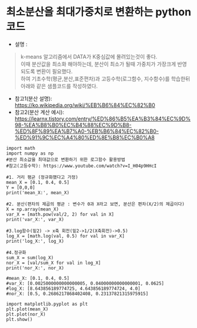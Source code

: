 # 최소분산을 최대가중치로 변환하는 python코드

- 설명 : 
> k-means 알고리즘에서 DATA가 K중심값에 몰려있는것이 좋다.   
> 이때 분산값을 최소화 해야하는데, 분산이 최소가 될때 가중치가 가장크게 반영되도록 변환이 필요했다.  
> 하여 기초수학(평균,분산,표준편차)과 고등수학(로그함수, 지수함수)를 학습한뒤 아래와 같은 샘플코드를 작성하였다. 

- 참고1(분산 설명): https://ko.wikipedia.org/wiki/%EB%B6%84%EC%82%B0  
- 참고2(분산 계산 예시): https://learnx.tistory.com/entry/%ED%86%B5%EA%B3%84%EC%9D%98-%EA%B8%B0%EC%B4%88%EC%9D%B8-%ED%8F%89%EA%B7%A0-%EB%B6%84%EC%82%B0-%ED%91%9C%EC%A4%80%ED%8E%B8%EC%B0%A8  

```
import math
import numpy as np
#분산 최소값을 최대값으로 변환하기 위한 로그함수 활용방법
#참고(고등수학): https://www.youtube.com/watch?v=I_H04p9HHcI

#1. 거리 평균 (정규화했다고 가정)
mean_X = [0.1, 0.4, 0.5]
Y = [0,0,0]
print('mean_X:', mean_X)

#2. 분산(편차의 제곱의 평균 : 변수가 0과 X라고 보면, 분산은 편차(X/2)의 제곱이다)
X = np.array(mean_X)
var_X = [math.pow(val/2, 2) for val in X]     
print('var_X:', var_X)

#3.log함수(밑2) -> x축 회전(밑2->1/2(X축회전)->0.5)
log_X = [math.log(val, 0.5) for val in var_X]
print('log_X:', log_X)

#4.정규화
sum_X = sum(log_X)
nor_X = [val/sum_X for val in log_X]
print('nor_X:', nor_X)

#mean_X: [0.1, 0.4, 0.5]
#var_X: [0.0025000000000000005, 0.04000000000000001, 0.0625]
#log_X: [8.643856189774725, 4.643856189774724, 4.0]
#nor_X: [0.5, 0.2686217868402408, 0.23137821315975915]

import matplotlib.pyplot as plt
plt.plot(mean_X)
plt.plot(nor_X)
plt.show()
```
